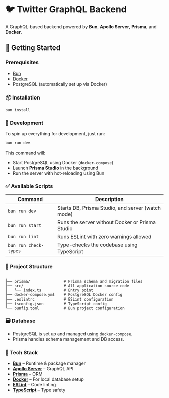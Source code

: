 # 🐦 Twitter GraphQL Backend

A GraphQL-based backend powered by **Bun**, **Apollo Server**, **Prisma**, and **Docker**.

## 🚀 Getting Started

### Prerequisites

- [Bun](https://bun.sh/docs/installation)
- [Docker](https://www.docker.com/)
- PostgreSQL (automatically set up via Docker)

### 📦 Installation

```bash
bun install
```

### 🧪 Development

To spin up everything for development, just run:

```bash
bun run dev
```

This command will:

- Start PostgreSQL using Docker (`docker-compose`)
- Launch **Prisma Studio** in the background
- Run the server with hot-reloading using Bun

### ✅ Available Scripts

| Command               | Description                                       |
| --------------------- | ------------------------------------------------- |
| `bun run dev`         | Starts DB, Prisma Studio, and server (watch mode) |
| `bun run start`       | Runs the server without Docker or Prisma Studio   |
| `bun run lint`        | Runs ESLint with zero warnings allowed            |
| `bun run check-types` | Type-checks the codebase using TypeScript         |

### 📂 Project Structure

```
.
├── prisma/               # Prisma schema and migration files
├── src/                  # All application source code
│   └── index.ts          # Entry point
├── docker-compose.yml    # PostgreSQL Docker config
├── .eslintrc             # ESLint configuration
├── tsconfig.json         # TypeScript config
└── bunfig.toml           # Bun project configuration
```

### 🗃️ Database

- PostgreSQL is set up and managed using `docker-compose`.
- Prisma handles schema management and DB access.

### 🧰 Tech Stack

- [**Bun**](https://bun.sh/) – Runtime & package manager
- [**Apollo Server**](https://www.apollographql.com/docs/apollo-server/) – GraphQL API
- [**Prisma**](https://www.prisma.io/) – ORM
- [**Docker**](https://www.docker.com/) – For local database setup
- [**ESLint**](https://eslint.org/) – Code linting
- [**TypeScript**](https://www.typescriptlang.org/) – Type safety
